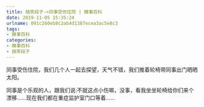 ```yaml
---
title: 搞笑段子->同事受伤住院 | 糗事百科
date: 2019-11-05 15:35:24
urlname: 091c260eb8c2ab4d1387ecea3ac5e8c3
tags: 
- 糗事百科
categories:
- 糗事百科
- 搞笑段子
---
```

同事受伤住院，我们几个人一起去探望，天气不错，我们推着轮椅带同事出门晒晒太阳。

同事是个乐观的人，跟我们说:不就这点小伤嘛，没事，看我坐坐轮椅给你们来个漂移……现在我们都在重症监护室门口等着……


